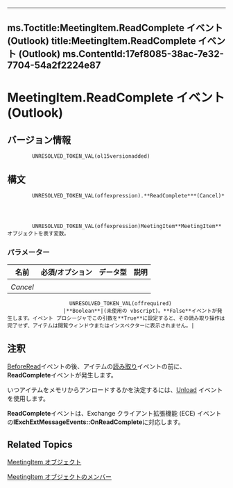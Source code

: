 
---
ms.Toctitle:MeetingItem.ReadComplete イベント (Outlook)
title:MeetingItem.ReadComplete イベント (Outlook)
ms.ContentId:17ef8085-38ac-7e32-7704-54a2f2224e87
---
# MeetingItem.ReadComplete イベント (Outlook)





## バージョン情報

            UNRESOLVED_TOKEN_VAL(ol15versionadded)
          



## 構文

            UNRESOLVED_TOKEN_VAL(offexpression).**ReadComplete***(Cancel)*




            UNRESOLVED_TOKEN_VAL(offexpression)MeetingItem**MeetingItem** オブジェクトを表す変数。

### パラメーター

|**名前**|**必須/オプション**|**データ型**|**説明**|
|---|---|---|---|
|||||
|*Cancel*|
                        UNRESOLVED_TOKEN_VAL(offrequired)
                      |**Boolean**|(未使用の vbscript)。**False**イベントが発生します。イベント プロシージャでこの引数を**True**に設定すると、その読み取り操作は完了せず、アイテムは閲覧ウィンドウまたはインスペクターに表示されません。|





## 注釈
[BeforeRead](da5383b0-c2bd-d0b2-b023-c493d469d3d2)イベントの後、アイテムの[読み取り](8a83b213-1afb-7ded-eb67-3e5d21502c5b.md)イベントの前に、 **ReadComplete**イベントが発生します。



いつアイテムをメモリからアンロードするかを決定するには、[Unload](87053a2f-11cc-6a76-a4fd-7c752efb00bd.md) イベントを使用します。



**ReadComplete**イベントは、Exchange クライアント拡張機能 (ECE) イベントの**IExchExtMessageEvents::OnReadComplete**に対応します。



## Related Topics

[MeetingItem オブジェクト](b75730f5-b395-3d66-5acd-b64fd8fcd78f.md)

[MeetingItem オブジェクトのメンバー](9ae6a19d-d326-4c37-90d8-5ed9933672a0.md)




